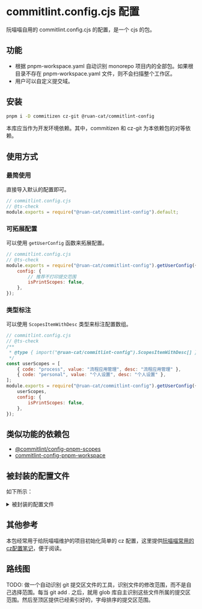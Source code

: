 # commitlint.config.cjs 配置

阮喵喵自用的 commitlint.config.cjs 的配置，是一个 cjs 的包。

## 功能

- 根据 pnpm-workspace.yaml 自动识别 monorepo 项目内的全部包。如果根目录不存在 pnpm-workspace.yaml 文件，则不会扫描整个工作区。
- 用户可以自定义提交域。

## 安装

```bash
pnpm i -D commitizen cz-git @ruan-cat/commitlint-config
```

本库应当作为开发环境依赖。其中，commitizen 和 cz-git 为本依赖包的对等依赖。

## 使用方式

### 最简使用

直接导入默认的配置即可。

```js
// commitlint.config.cjs
// @ts-check
module.exports = require("@ruan-cat/commitlint-config").default;
```

### 可拓展配置

可以使用 `getUserConfig` 函数来拓展配置。

```js
// commitlint.config.cjs
// @ts-check
module.exports = require("@ruan-cat/commitlint-config").getUserConfig({
	config: {
		// 推荐不打印提交范围
		isPrintScopes: false,
	},
});
```

### 类型标注

可以使用 `ScopesItemWithDesc` 类型来标注配置数组。

```js
// commitlint.config.cjs
// @ts-check
/**
 * @type { import("@ruan-cat/commitlint-config").ScopesItemWithDesc[] }
 */
const userScopes = [
	{ code: "process", value: "流程应用管理", desc: "流程应用管理" },
	{ code: "personal", value: "个人设置", desc: "个人设置" },
];
module.exports = require("@ruan-cat/commitlint-config").getUserConfig({
	userScopes,
	config: {
		isPrintScopes: false,
	},
});
```

## 类似功能的依赖包

- [@commitlint/config-pnpm-scopes](https://npm.im/@commitlint/config-pnpm-scopes)
- [commitlint-config-pnpm-workspace](https://npm.im/commitlint-config-pnpm-workspace)

## 被封装的配置文件

如下所示：

<details>

<summary>
被封装的配置文件
</summary>

<!-- prettier-ignore-start -->
<!-- automd:file src="./src/config.ts" code -->

```ts [config.ts]
import { type UserConfig } from "cz-git";

/**
 * @description
 * 这个配置文件不能使用ts格式 ts不被支持
 *
 * 该配置没有 scopes 范围
 *
 * @see https://cz-git.qbb.sh/zh/config/#中英文对照模板
 * @see https://cz-git.qbb.sh/zh/recipes/#
 */
export const config: UserConfig = {
	rules: {
		// @see: https://commitlint.js.org/#/reference-rules
	},
	prompt: {
		alias: { fd: "docs: fix typos" },

		messages: {
			type: "选择你要提交的类型 :",
			scope: "选择一个提交范围（可选）:",
			customScope: "请输入自定义的提交范围 :",
			subject: "填写简短精炼的变更描述 :\n",
			body: '填写更加详细的变更描述（可选）。使用 "|" 换行 :\n',
			breaking: '列举非兼容性重大的变更（可选）。使用 "|" 换行 :\n',
			footerPrefixesSelect: "选择关联issue前缀（可选）:",
			customFooterPrefix: "输入自定义issue前缀 :",
			footer: "列举关联issue (可选) 例如: #31, #I3244 :\n",
			confirmCommit: "是否提交或修改commit ?",
		},

		/**
		 * 基于monorepo内项目，决定提交范围域
		 *
		 * 该配置可以用 getUserConfig 函数设置
		 */
		// scopes,

		// https://cz-git.qbb.sh/zh/recipes/#多选模式
		enableMultipleScopes: true,
		scopeEnumSeparator: ",",

		allowCustomScopes: true,
		allowEmptyScopes: true,
		customScopesAlign: "bottom",
		customScopesAlias: "custom",
		emptyScopesAlias: "empty",

		types: [
			{ value: "✨ feat", name: "✨ feat:     新增功能 | A new feature" },
			{ value: "🐞 fix", name: "🐞 fix:      修复缺陷 | A bug fix" },
			{ value: "📃 docs", name: "📃 docs:     文档更新 | Documentation only changes" },
			{ value: "🧪 test", name: "🧪 test:     测试相关 | Adding missing tests or correcting existing tests" },
			{
				value: "🔧 build",
				name: "🔧 build:    构建相关 | Changes that affect the build system or external dependencies",
			},
			{ value: "🐎 ci", name: "🐎 ci:       持续集成 | Changes to our CI configuration files and scripts" },
			{ value: "📢 publish", name: "📢 publish:  发包 | 依赖包发布版本。" },
			{
				value: "🦄 refactor",
				name: "🦄 refactor: 代码重构 | A code change that neither fixes a bug nor adds a feature",
			},
			{ value: "🎈 perf", name: "🎈 perf:     性能提升 | A code change that improves performance" },
			{ value: "🎉 init", name: "🎉 init:     初始化 | 项目初始化。" },
			{ value: "⚙️ config", name: "⚙️ config:    更新配置 | 配置更新。通用性的配置更新。" },

			{ value: "🐳 chore", name: "🐳 chore:    其他修改 | Other changes that do not modify src or test files" },
			{ value: "↩ revert", name: "↩ revert:   回退代码 | Revert to a commit" },
			{ value: "🗑 del", name: "🗑 del:    删除垃圾 | 删除无意义的东西，注释，文件，代码段等。" },
			{ value: "🌐 i18n", name: "🌐 i18n:    国际化 | 专门设置国际化的翻译文本。" },
			{ value: "🌈 style", name: "🌈 style:    代码格式 | Changes that do not affect the meaning of the code" },
			{
				value: "🤔 save-file",
				name: "🤔 save-file:    保存文件 | 文件保存类型。仅仅是为了保存文件。有时候会需要紧急提交，并快速切换分支。此时就需要提交代码。并保存文件。",
			},
			{ value: "✋ main-pull-update", name: "✋ main-pull-update:    主分支拉取更新 | 主分支拉取更新。" },
			{ value: "⏩ mark-progress", name: "⏩ mark-progress:    标记进度 | 标记进度。" },
		],
		useEmoji: true,
		emojiAlign: "center",
		useAI: false,
		aiNumber: 1,
		themeColorCode: "",

		upperCaseSubject: false,
		/** 允许使用破坏性变更的标记 */
		markBreakingChangeMode: true,
		allowBreakingChanges: ["feat", "fix"],
		breaklineNumber: 100,
		breaklineChar: "|",
		skipQuestions: [],
		issuePrefixes: [
			// 如果使用 gitee 作为开发管理
			{ value: "link", name: "link:     链接 ISSUES 进行中" },
			{ value: "closed", name: "closed:   标记 ISSUES 已完成" },
		],
		customIssuePrefixAlign: "top",
		emptyIssuePrefixAlias: "skip",
		customIssuePrefixAlias: "custom",
		allowCustomIssuePrefix: true,
		allowEmptyIssuePrefix: true,
		confirmColorize: true,
		scopeOverrides: undefined,
		defaultBody: "",
		defaultIssues: "",
		defaultScope: "",
		defaultSubject: "",
	},
};
```

<!-- /automd -->
<!-- prettier-ignore-end -->

</details>

## 其他参考

本包经常用于给阮喵喵维护的项目初始化简单的 cz 配置，这里提供[阮喵喵常用的cz配置笔记](https://notes.ruan-cat.com/cz)，便于阅读。

## 路线图

TODO: 做一个自动识别 git 提交区文件的工具，识别文件的修改范围，而不是自己选择范围。每当 git add . 之后，就用 glob 库自主识别这些文件所属的提交区范围。然后至顶区提供已经索引好的，字母排序的提交区范围。

